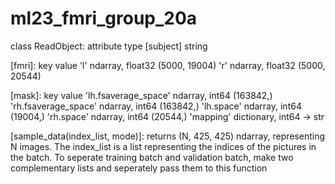 # ml23_fmri_group_20a

class ReadObject:
  attribute     type
  [subject]                 string

  [image_data]:
                            dataframe         (5000, 135)

  [fmri]:
    key                     value
    'l'                     ndarray, float32  (5000, 19004)
    'r'                     ndarray, float32  (5000, 20544)
  
  [mask]:
    key                     value
    'lh.fsaverage_space'    ndarray, int64    (163842,)
    'rh.fsaverage_space'    ndarray, int64    (163842,)
    'lh.space'              ndarray, int64    (19004,)
    'rh.space'              ndarray, int64    (20544,)
    'mapping'               dictionary, int64 -> str

  [sample_data(index_list, mode)]:
    returns (N, 425, 425) ndarray, representing N images.
    The index_list is a list representing the indices of the pictures in the batch. To seperate training batch and validation batch, make two complementary lists and seperately pass them to this function
  
